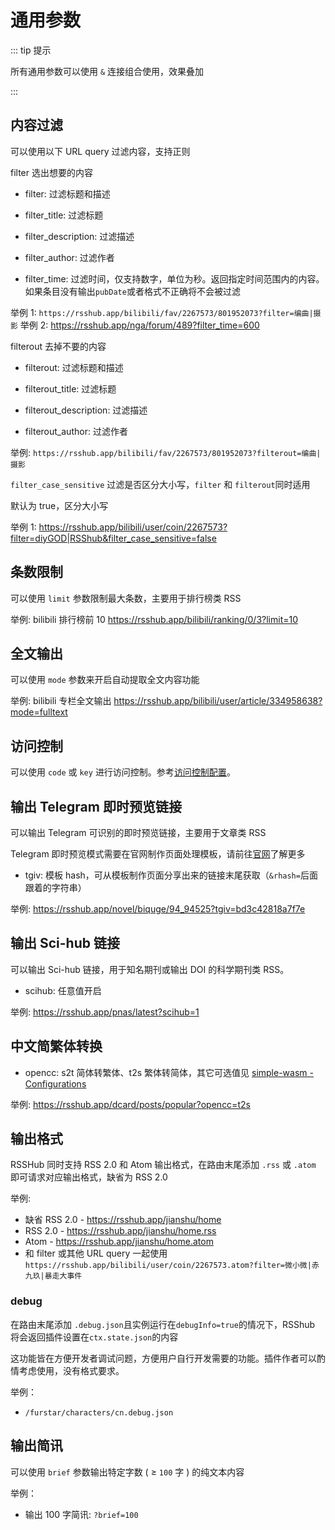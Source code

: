 # 通用参数

::: tip 提示

所有通用参数可以使用 `&` 连接组合使用，效果叠加

:::

## 内容过滤

可以使用以下 URL query 过滤内容，支持正则

filter 选出想要的内容

-   filter: 过滤标题和描述

-   filter_title: 过滤标题

-   filter_description: 过滤描述

-   filter_author: 过滤作者

-   filter_time: 过滤时间，仅支持数字，单位为秒。返回指定时间范围内的内容。如果条目没有输出`pubDate`或者格式不正确将不会被过滤

举例 1: `https://rsshub.app/bilibili/fav/2267573/801952073?filter=编曲|摄影`
举例 2: <https://rsshub.app/nga/forum/489?filter_time=600>

filterout 去掉不要的内容

-   filterout: 过滤标题和描述

-   filterout_title: 过滤标题

-   filterout_description: 过滤描述

-   filterout_author: 过滤作者

举例: `https://rsshub.app/bilibili/fav/2267573/801952073?filterout=编曲|摄影`

`filter_case_sensitive` 过滤是否区分大小写，`filter` 和 `filterout`同时适用

默认为 true，区分大小写

举例 1: <https://rsshub.app/bilibili/user/coin/2267573?filter=diyGOD|RSShub&filter_case_sensitive=false>

## 条数限制

可以使用 `limit` 参数限制最大条数，主要用于排行榜类 RSS

举例: bilibili 排行榜前 10 <https://rsshub.app/bilibili/ranking/0/3?limit=10>

## 全文输出

可以使用 `mode` 参数来开启自动提取全文内容功能

举例: bilibili 专栏全文输出 <https://rsshub.app/bilibili/user/article/334958638?mode=fulltext>

## 访问控制

可以使用 `code` 或 `key` 进行访问控制。参考[访问控制配置](install/#pei-zhi-fang-wen-kong-zhi-pei-zhi-fang-wen-mi-yue-ma)。

## 输出 Telegram 即时预览链接

可以输出 Telegram 可识别的即时预览链接，主要用于文章类 RSS

Telegram 即时预览模式需要在官网制作页面处理模板，请前往[官网](https://instantview.telegram.org/)了解更多

-   tgiv: 模板 hash，可从模板制作页面分享出来的链接末尾获取（`&rhash=`后面跟着的字符串）

举例: <https://rsshub.app/novel/biquge/94_94525?tgiv=bd3c42818a7f7e>

## 输出 Sci-hub 链接

可以输出 Sci-hub 链接，用于知名期刊或输出 DOI 的科学期刊类 RSS。

-   scihub: 任意值开启

举例: <https://rsshub.app/pnas/latest?scihub=1>

## 中文简繁体转换

-   opencc: s2t 简体转繁体、t2s 繁体转简体，其它可选值见 [simple-wasm - Configurations](https://github.com/fengkx/simplecc-wasm#%E9%85%8D%E7%BD%AE-configurations)

举例: <https://rsshub.app/dcard/posts/popular?opencc=t2s>

## 输出格式

RSSHub 同时支持 RSS 2.0 和 Atom 输出格式，在路由末尾添加 `.rss` 或 `.atom` 即可请求对应输出格式，缺省为 RSS 2.0

举例:

-   缺省 RSS 2.0 - <https://rsshub.app/jianshu/home>
-   RSS 2.0 - <https://rsshub.app/jianshu/home.rss>
-   Atom - <https://rsshub.app/jianshu/home.atom>
-   和 filter 或其他 URL query 一起使用 `https://rsshub.app/bilibili/user/coin/2267573.atom?filter=微小微|赤九玖|暴走大事件`

### debug

在路由末尾添加 `.debug.json`且实例运行在`debugInfo=true`的情况下，RSShub 将会返回插件设置在`ctx.state.json`的内容

这功能皆在方便开发者调试问题，方便用户自行开发需要的功能。插件作者可以酌情考虑使用，没有格式要求。

举例：

-   `/furstar/characters/cn.debug.json`

## 输出简讯

可以使用 `brief` 参数输出特定字数 ( ≥ `100` 字 ) 的纯文本内容

举例：

-   输出 100 字简讯: `?brief=100`
